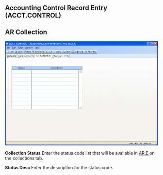 ##  Accounting Control Record Entry (ACCT.CONTROL)

<PageHeader />

##  AR Collection

![](./ACCT-CONTROL-3.jpg)

**Collection Status** Enter the status code list that will be available in [ AR.E ](AR-E/README.md) on the collections tab.   
  
**Status Desc** Enter the description for the status code.  
  
  
<badge text= "Version 8.10.57" vertical="middle" />

<PageFooter />